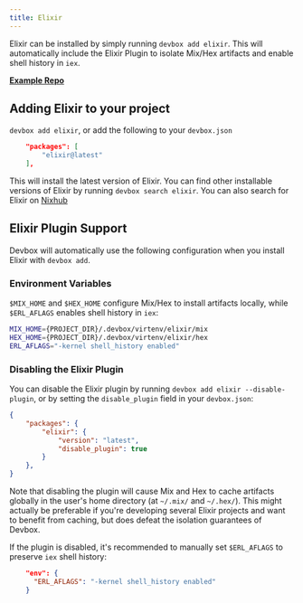 ```yaml
---
title: Elixir
---
```


Elixir can be installed by simply running `devbox add elixir`. This will automatically include the Elixir Plugin to isolate Mix/Hex artifacts and enable shell history in `iex`.

[**Example Repo**](https://github.com/jetify-com/devbox/tree/main/examples/development/elixir/elixir_hello)


## Adding Elixir to your project

`devbox add elixir`, or add the following to your `devbox.json`

```json
    "packages": [
        "elixir@latest"
    ],
```

This will install the latest version of Elixir. You can find other installable versions of Elixir by running `devbox search elixir`. You can also search for Elixir on [Nixhub](https://www.nixhub.io/packages/elixir)

## Elixir Plugin Support

Devbox will automatically use the following configuration when you install Elixir with `devbox add`.

### Environment Variables

`$MIX_HOME` and `$HEX_HOME` configure Mix/Hex to install artifacts locally, while `$ERL_AFLAGS` enables shell history in `iex`:

```bash
MIX_HOME={PROJECT_DIR}/.devbox/virtenv/elixir/mix
HEX_HOME={PROJECT_DIR}/.devbox/virtenv/elixir/hex
ERL_AFLAGS="-kernel shell_history enabled"
```

### Disabling the Elixir Plugin

You can disable the Elixir plugin by running `devbox add elixir --disable-plugin`, or by setting the `disable_plugin` field in your `devbox.json`:

```json
{
    "packages": {
        "elixir": {
            "version": "latest",
            "disable_plugin": true
        }
    },
}
```

Note that disabling the plugin will cause Mix and Hex to cache artifacts globally in the user's home directory (at `~/.mix/` and `~/.hex/`). This might actually be preferable if you're developing several Elixir projects and want to benefit from caching, but does defeat the isolation guarantees of Devbox.

If the plugin is disabled, it's recommended to manually set `$ERL_AFLAGS` to preserve `iex` shell history:

```json
    "env": {
      "ERL_AFLAGS": "-kernel shell_history enabled"
    }
```